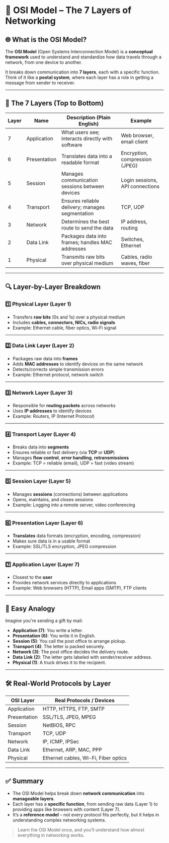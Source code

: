 
# 🧱 OSI Model – The 7 Layers of Networking

## 🌐 What is the OSI Model?

The **OSI Model** (Open Systems Interconnection Model) is a **conceptual framework** used to understand and standardize how data travels through a network, from one device to another.

It breaks down communication into **7 layers**, each with a specific function. Think of it like a **postal system**, where each layer has a role in getting a message from sender to receiver.

---

## 🧩 The 7 Layers (Top to Bottom)

| Layer | Name               | Description (Plain English)                              | Example                          |
|-------|--------------------|-----------------------------------------------------------|----------------------------------|
| 7     | Application        | What users see; interacts directly with software          | Web browser, email client        |
| 6     | Presentation       | Translates data into a readable format                    | Encryption, compression (JPEG)   |
| 5     | Session            | Manages communication sessions between devices            | Login sessions, API connections  |
| 4     | Transport          | Ensures reliable delivery; manages segmentation           | TCP, UDP                         |
| 3     | Network            | Determines the best route to send the data                | IP address, routing              |
| 2     | Data Link          | Packages data into frames; handles MAC addresses          | Switches, Ethernet               |
| 1     | Physical           | Transmits raw bits over physical medium                   | Cables, radio waves, fiber       |

---

## 🔍 Layer-by-Layer Breakdown

### 1️⃣ Physical Layer (Layer 1)
- Transfers **raw bits** (0s and 1s) over a physical medium
- Includes **cables, connectors, NICs, radio signals**
- Example: Ethernet cable, fiber optics, Wi-Fi signal

---

### 2️⃣ Data Link Layer (Layer 2)
- Packages raw data into **frames**
- Adds **MAC addresses** to identify devices on the same network
- Detects/corrects simple transmission errors
- Example: Ethernet protocol, network switch

---

### 3️⃣ Network Layer (Layer 3)
- Responsible for **routing packets** across networks
- Uses **IP addresses** to identify devices
- Example: Routers, IP (Internet Protocol)

---

### 4️⃣ Transport Layer (Layer 4)
- Breaks data into **segments**
- Ensures reliable or fast delivery (via **TCP** or **UDP**)
- Manages **flow control**, **error handling**, **retransmissions**
- Example: TCP = reliable (email), UDP = fast (video stream)

---

### 5️⃣ Session Layer (Layer 5)
- Manages **sessions** (connections) between applications
- Opens, maintains, and closes sessions
- Example: Logging into a remote server, video conferencing

---

### 6️⃣ Presentation Layer (Layer 6)
- **Translates** data formats (encryption, encoding, compression)
- Makes sure data is in a usable format
- Example: SSL/TLS encryption, JPEG compression

---

### 7️⃣ Application Layer (Layer 7)
- Closest to the **user**
- Provides network services directly to applications
- Example: Web browsers (HTTP), Email apps (SMTP), FTP clients

---

## 🧠 Easy Analogy

Imagine you're sending a gift by mail:

- **Application (7)**: You write a letter.
- **Presentation (6)**: You write it in English.
- **Session (5)**: You call the post office to arrange pickup.
- **Transport (4)**: The letter is packed securely.
- **Network (3)**: The post office decides the delivery route.
- **Data Link (2)**: The letter gets labeled with sender/receiver address.
- **Physical (1)**: A truck drives it to the recipient.

---

## 🛠️ Real-World Protocols by Layer

| OSI Layer       | Real Protocols / Devices                        |
|-----------------|-------------------------------------------------|
| Application     | HTTP, HTTPS, FTP, SMTP                          |
| Presentation    | SSL/TLS, JPEG, MPEG                             |
| Session         | NetBIOS, RPC                                    |
| Transport       | TCP, UDP                                        |
| Network         | IP, ICMP, IPSec                                 |
| Data Link       | Ethernet, ARP, MAC, PPP                         |
| Physical        | Ethernet cables, Wi-Fi, Fiber optics            |

---

## ✅ Summary

- The OSI Model helps break down **network communication** into **manageable layers**.
- Each layer has a **specific function**, from sending raw data (Layer 1) to providing apps like browsers with content (Layer 7).
- It’s a **reference model** – not every protocol fits perfectly, but it helps in understanding complex networking systems.

> Learn the OSI Model once, and you’ll understand how almost everything in networking works.
